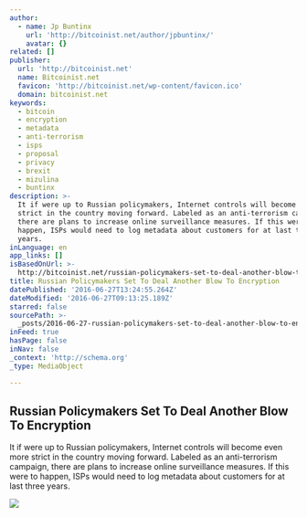 ```yaml
---
author:
  - name: Jp Buntinx
    url: 'http://bitcoinist.net/author/jpbuntinx/'
    avatar: {}
related: []
publisher:
  url: 'http://bitcoinist.net'
  name: Bitcoinist.net
  favicon: 'http://bitcoinist.net/wp-content/favicon.ico'
  domain: bitcoinist.net
keywords:
  - bitcoin
  - encryption
  - metadata
  - anti-terrorism
  - isps
  - proposal
  - privacy
  - brexit
  - mizulina
  - buntinx
description: >-
  It if were up to Russian policymakers, Internet controls will become even more
  strict in the country moving forward. Labeled as an anti-terrorism campaign,
  there are plans to increase online surveillance measures. If this were to
  happen, ISPs would need to log metadata about customers for at last three
  years.
inLanguage: en
app_links: []
isBasedOnUrl: >-
  http://bitcoinist.net/russian-policymakers-set-to-deal-another-blow-to-encryption/
title: Russian Policymakers Set To Deal Another Blow To Encryption
datePublished: '2016-06-27T13:24:55.264Z'
dateModified: '2016-06-27T09:13:25.189Z'
starred: false
sourcePath: >-
  _posts/2016-06-27-russian-policymakers-set-to-deal-another-blow-to-encryption.md
inFeed: true
hasPage: false
inNav: false
_context: 'http://schema.org'
_type: MediaObject

---
```

<article style=""><h1>Russian Policymakers Set To Deal Another Blow To Encryption</h1><p>It if were up to Russian policymakers, Internet controls will become even more strict in the country moving forward. Labeled as an anti-terrorism campaign, there are plans to increase online surveillance measures. If this were to happen, ISPs would need to log metadata about customers for at last three years.</p><img src="http://bitcoinist.net/wp-content/uploads/2016/06/shutterstock_347026814.jpg" /></article>